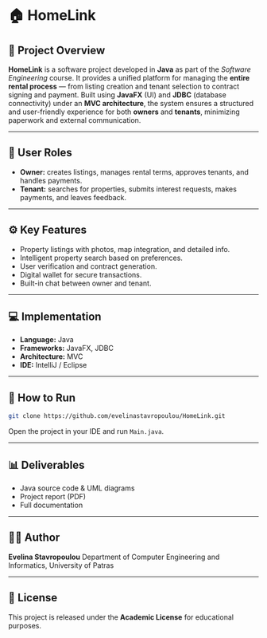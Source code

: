 # 🏠 HomeLink

## 📖 Project Overview

**HomeLink** is a software project developed in **Java** as part of the _Software Engineering_ course. It provides a unified platform for managing the **entire rental process** — from listing creation and tenant selection to contract signing and payment.
Built using **JavaFX** (UI) and **JDBC** (database connectivity) under an **MVC architecture**, the system ensures a structured and user-friendly experience for both **owners** and **tenants**, minimizing paperwork and external communication.

---

## 👥 User Roles

- **Owner:** creates listings, manages rental terms, approves tenants, and handles payments.
- **Tenant:** searches for properties, submits interest requests, makes payments, and leaves feedback.

---

## ⚙️ Key Features

- Property listings with photos, map integration, and detailed info.
- Intelligent property search based on preferences.
- User verification and contract generation.
- Digital wallet for secure transactions.
- Built-in chat between owner and tenant.

---

## 💻 Implementation

- **Language:** Java
- **Frameworks:** JavaFX, JDBC
- **Architecture:** MVC
- **IDE:** IntelliJ / Eclipse

---

## 🚀 How to Run

```bash
git clone https://github.com/evelinastavropoulou/HomeLink.git
```

Open the project in your IDE and run `Main.java`.

---

## 📊 Deliverables

- Java source code & UML diagrams
- Project report (PDF)
- Full documentation

---

## 👩‍💻 Author

**Evelina Stavropoulou**
Department of Computer Engineering and Informatics, University of Patras

---

## 🧾 License

This project is released under the **Academic License** for educational purposes.
